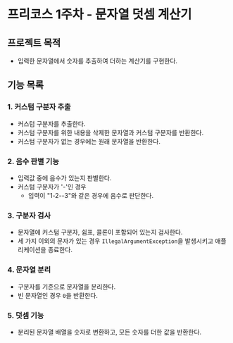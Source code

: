 # 프리코스 1주차 - 문자열 덧셈 계산기

## 프로젝트 목적

- 입력한 문자열에서 숫자를 추출하여 더하는 계산기를 구현한다.

## 기능 목록

### 1. 커스텀 구분자 추출

- 커스텀 구분자를 추출한다.
- 커스텀 구분자를 위한 내용을 삭제한 문자열과 커스텀 구분자를 반환한다.
- 커스텀 구분자가 없는 경우에는 원래 문자열을 반환한다.

### 2. 음수 판별 기능

- 입력값 중에 음수가 있는지 판별한다.
- 커스텀 구분자가 '-'인 경우
    - 입력이 "1-2--3"와 같은 경우에 음수로 판단한다.

### 3. 구분자 검사

- 문자열에 커스텀 구분자, 쉼표, 콜론이 포함되어 있는지 검사한다.
- 세 가지 이외의 문자가 있는 경우 `IllegalArgumentException`을 발생시키고 애플리케이션을 종료한다.

### 4. 문자열 분리

- 구분자를 기준으로 문자열을 분리한다.
- 빈 문자열인 경우 `0`을 반환한다.

### 5. 덧셈 기능

- 분리된 문자열 배열을 숫자로 변환하고, 모든 숫자를 더한 값을 반환한다.
